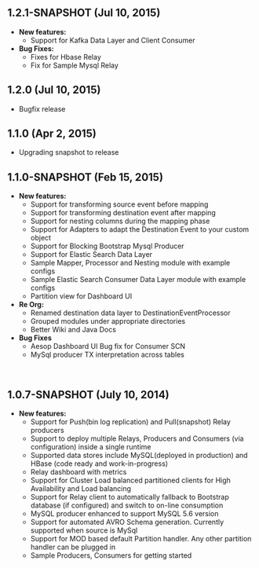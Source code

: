 ## 1.2.1-SNAPSHOT (Jul 10, 2015)
- **New features:**
  - Support for Kafka Data Layer and Client Consumer
- **Bug Fixes:**
  - Fixes for Hbase Relay
  - Fix for Sample Mysql Relay

## 1.2.0 (Jul 10, 2015)
- Bugfix release

## 1.1.0 (Apr 2, 2015)
- Upgrading snapshot to release

## 1.1.0-SNAPSHOT (Feb 15, 2015)
- **New features:**
  - Support for transforming source event before mapping
  - Support for transforming destination event after mapping
  - Support for nesting columns during the mapping phase
  - Support for Adapters to adapt the Destination Event to your custom object
  - Support for Blocking Bootstrap Mysql Producer
  - Support for Elastic Search Data Layer
  - Sample Mapper, Processor and Nesting module with example configs
  - Sample Elastic Search Consumer Data Layer module with example configs
  - Partition view for Dashboard UI
- **Re Org:**
  - Renamed destination data layer to DestinationEventProcessor
  - Grouped modules under appropriate directories
  - Better Wiki and Java Docs
- **Bug Fixes**
  - Aesop Dashboard UI Bug fix for Consumer SCN
  - MySql producer TX interpretation across tables
<br />

## 1.0.7-SNAPSHOT (July 10, 2014)
- **New features:**
  - Support for Push(bin log replication) and Pull(snapshot) Relay producers
  - Support to deploy multiple Relays, Producers and Consumers (via configuration) inside a single runtime 
  - Supported data stores include MySQL(deployed in production) and HBase (code ready and work-in-progress)
  - Relay dashboard with metrics
  - Support for Cluster Load balanced partitioned clients for High Availability and Load balancing
  - Support for Relay client to automatically fallback to Bootstrap database (if configured) and switch to on-line consumption
  - MySQL producer enhanced to support MySQL 5.6 version 
  - Support for automated AVRO Schema generation. Currently supported when source is MySql
  - Support for MOD based default Partition handler. Any other partition handler can be plugged in
  - Sample Producers, Consumers for getting started
<br />
